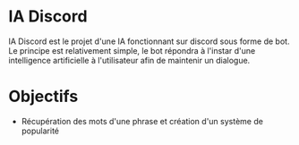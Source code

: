 # IA Discord
IA Discord est le projet d'une IA fonctionnant sur discord sous forme de bot.
Le principe est relativement simple, le bot répondra à l'instar d'une intelligence artificielle à l'utilisateur afin de maintenir un dialogue.
# Objectifs
- Récupération des mots d'une phrase et création d'un système de popularité
